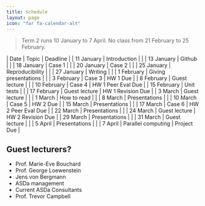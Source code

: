 ```yaml
---
title: Schedule
layout: page
icon: "far fa-calendar-alt"
---
```


> Term 2 runs 10 January to 7 April. No class from 21 February to 25 February.

| Date        | Topic                | Deadline           |
| 11 January  | Introduction         |                    |
| 13 January  | Github               |                    |
| 18 January  | Case 1               |                    |
| 20 January  | Case 2               |                    |
| 25 January  | Reproducibility      |                    |
| 27 January  | Writing              |                    |
| 1 February  | Giving presentations |                    |
| 3 February  | Case 3               | HW 1 Due           |
| 8 February  | Guest lecture        |                    |
| 10 February | Case 4               | HW 1 Peer Eval Due |
| 15 February | Unit tests           |                    |
| 17 February | Guest lecture        | HW 1 Revision Due  |
| 3 March     | Guest lecture        |                    |
| 1 March     | How to read          |                    |
| 8 March     | Presentations        |                    |
| 10 March    | Case 5               | HW 2 Due           |
| 15 March    | Presentations        |                    |
| 17 March    | Case 6               | HW 2 Peer Eval Due |
| 22 March    | Presentations        |                    |
| 24 March    | Guest lecture        | HW 2 Revision Due  |
| 29 March    | Presentations        |                    |
| 31 March    | Guest lecture        |                    |
| 5 April     | Presentations        |                    |
| 7 April     | Parallel computing   | Project Due        |


## Guest lecturers?

- Prof. Marie-Eve Bouchard
- Prof. George Loewenstein
- Jens von Bergmann
- ASDa management
- Current ASDa Consultants
- Prof. Trevor Campbell

